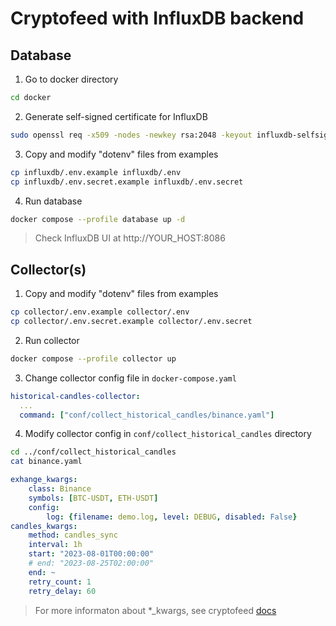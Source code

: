 # Cryptofeed with InfluxDB backend

## Database
1. Go to docker directory
```sh
cd docker
```
2. Generate self-signed certificate for InfluxDB
```sh
sudo openssl req -x509 -nodes -newkey rsa:2048 -keyout influxdb-selfsigned.key -out influxdb-selfsigned.crt -days 365
```
3. Copy and modify "dotenv" files from examples
```sh
cp influxdb/.env.example influxdb/.env
cp influxdb/.env.secret.example influxdb/.env.secret
```
4. Run database
```sh
docker compose --profile database up -d
```
> Check InfluxDB UI at http://YOUR_HOST:8086

## Collector(s)
1. Copy and modify "dotenv" files from examples
```sh
cp collector/.env.example collector/.env
cp collector/.env.secret.example collector/.env.secret
```
2. Run collector
```sh
docker compose --profile collector up
```
3. Change collector config file in `docker-compose.yaml`
```yaml
historical-candles-collector:
  ...
  command: ["conf/collect_historical_candles/binance.yaml"]
```
4. Modify collector config in `conf/collect_historical_candles` directory
```sh
cd ../conf/collect_historical_candles
cat binance.yaml
```
```yaml
exhange_kwargs:
    class: Binance
    symbols: [BTC-USDT, ETH-USDT]
    config: 
        log: {filename: demo.log, level: DEBUG, disabled: False}
candles_kwargs:
    method: candles_sync 
    interval: 1h
    start: "2023-08-01T00:00:00"
    # end: "2023-08-25T02:00:00"
    end: ~
    retry_count: 1
    retry_delay: 60
```
> For more informaton about *_kwargs, see cryptofeed [docs](https://github.com/bmoscon/cryptofeed/tree/master/docs)